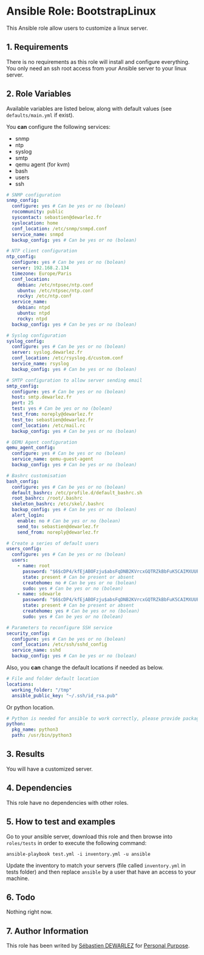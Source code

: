 # Ansible Role: BootstrapLinux

This Ansible role allow users to customize a linux server.

## 1. Requirements

There is no requirements as this role will install and configure everything. You only need an ssh root access from your Ansible server to your linux server.

## 2. Role Variables

Available variables are listed below, along with default values (see `defaults/main.yml` if exist).

You **can** configure the following services:
- snmp
- ntp
- syslog
- smtp
- qemu agent (for kvm)
- bash
- users
- ssh

```yml
# SNMP configuration
snmp_config:
  configure: yes # Can be yes or no (bolean)
  rocommunity: public
  syscontact: sebastien@dewarlez.fr
  syslocation: home
  conf_location: /etc/snmp/snmpd.conf
  service_name: snmpd
  backup_config: yes # Can be yes or no (bolean)

# NTP client configuration
ntp_config:
  configure: yes # Can be yes or no (bolean)
  server: 192.168.2.134
  timezone: Europe/Paris
  conf_location:
    debian: /etc/ntpsec/ntp.conf
    ubuntu: /etc/ntpsec/ntp.conf
    rocky: /etc/ntp.conf
  service_name:
    debian: ntpd
    ubuntu: ntpd
    rocky: ntpd
  backup_config: yes # Can be yes or no (bolean)

# Syslog configuration
syslog_config:
  configure: yes # Can be yes or no (bolean)
  server: syslog.dewarlez.fr
  conf_location: /etc/rsyslog.d/custom.conf
  service_name: rsyslog
  backup_config: yes # Can be yes or no (bolean)

# SMTP configuration to allow server sending email
smtp_config:
  configure: yes # Can be yes or no (bolean)
  host: smtp.dewarlez.fr
  port: 25
  test: yes # Can be yes or no (bolean)
  test_from: noreply@dewarlez.fr
  test_to: sebastien@dewarlez.fr
  conf_location: /etc/mail.rc
  backup_config: yes # Can be yes or no (bolean)

# QEMU Agent configuration
qemu_agent_config:
  configure: yes # Can be yes or no (bolean)
  service_name: qemu-guest-agent
  backup_config: yes # Can be yes or no (bolean)

# Bashrc customisation
bash_config:
  configure: yes # Can be yes or no (bolean)
  default_bashrc: /etc/profile.d/default_bashrc.sh
  root_bashrc: /root/.bashrc
  skeleton_bashrc: /etc/skel/.bashrc
  backup_config: yes # Can be yes or no (bolean)
  alert_login:
    enable: no # Can be yes or no (bolean)
    send_to: sebastien@dewarlez.fr
    send_from: noreply@dewarlez.fr

# Create a series of default users
users_config:
  configure: yes # Can be yes or no (bolean)
  users:
    - name: root
      password: "$6$cDP4/kfEjABOFzju$absFqDNB2KVrcxGQTRZkBbFuK5CAIMXUUPqu2/HSkYRSfeUZwyN5XjmUxApYuYCiHHDnjhvOBVzDjmrRXrsk6." # poiuyt123$
      state: present # Can be present or absent
      createhome: no # Can be yes or no (bolean)
      sudo: yes # Can be yes or no (bolean)
    - name: sdewarle
      password: "$6$cDP4/kfEjABOFzju$absFqDNB2KVrcxGQTRZkBbFuK5CAIMXUUPqu2/HSkYRSfeUZwyN5XjmUxApYuYCiHHDnjhvOBVzDjmrRXrsk6." # poiuyt123$
      state: present # Can be present or absent
      createhome: yes # Can be yes or no (bolean)
      sudo: yes # Can be yes or no (bolean)

# Parameters to reconfigure SSH service
security_config:
  configure: yes # Can be yes or no (bolean)
  conf_location: /etc/ssh/sshd_config
  service_name: sshd
  backup_config: yes # Can be yes or no (bolean)
```

Also, you **can** change the default locations if needed as below.

```yml
# File and folder default location
locations:
  working_folder: "/tmp"
  ansible_public_key: "~/.ssh/id_rsa.pub"
```

Or python location.
```yml
# Python is needed for ansible to work correctly, please provide package name and path
python:
  pkg_name: python3
  path: /usr/bin/python3
```

## 3. Results

You will have a customized server.

## 4. Dependencies

This role have no dependencies with other roles.

## 5. How to test and examples

Go to your ansible server, download this role and then browse into `roles/tests` in order to execute the following command:

```
ansible-playbook test.yml -i inventory.yml -u ansible
```

Update the inventory to match your servers (file called `inventory.yml` in tests folder) and then replace `ansible` by a user that have an access to your machine.

## 6. Todo

Nothing right now.

## 7. Author Information

This role has been writed by [Sébastien DEWARLEZ](mailto:sebastien@dewarlez.fr) for [Personal Purpose](https://blog.dewarlez.fr).